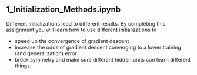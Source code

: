 ## 1_Initialization_Methods.ipynb

Different initializations lead to different results. By completing this assignment you will learn how to use different initializations to 
* speed up the convergence of gradient descent
* increase the odds of gradient descent converging to a lower training (and generalization) error
* break symmetry and make sure different hidden units can learn different things.

